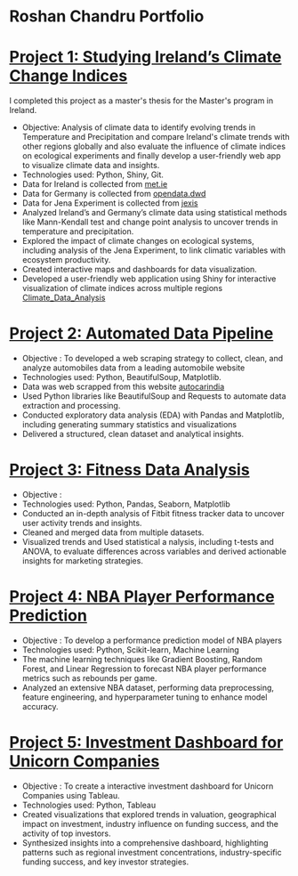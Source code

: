 #  Roshan Chandru Portfolio

# [ Project 1: Studying Ireland’s Climate Change Indices ](https://github.com/roshan36691/Project-1-Studying-Ireland-s-Climate-Change-Indices)
I completed this project as a master's thesis for the Master's program in Ireland.

* Objective: Analysis of climate data to identify evolving trends in Temperature and Precipitation and compare Ireland's climate trends with other regions globally and also evaluate the influence of climate indices on ecological experiments and finally develop a user-friendly web app to visualize climate data and insights.
* Technologies used: Python, Shiny, Git.
* Data for Ireland is collected from [met.ie](https://www.met.ie/climate/climate-change-indices-etccdi)
* Data for Germany is collected from [opendata.dwd](https://opendata.dwd.de)
* Data for Jena Experiment is collected from [jexis](https://jexis.idiv.de/)
* Analyzed Ireland’s and Germany’s climate data using statistical methods like Mann-Kendall test and change point
analysis to uncover trends in temperature and precipitation.
* Explored the impact of climate changes on ecological systems, including analysis of the Jena Experiment, to link climatic
variables with ecosystem productivity.
* Created interactive maps and dashboards for data visualization.
* Developed a user-friendly web application using Shiny for interactive visualization of climate indices across multiple
regions [Climate_Data_Analysis](https://climatepredictions.shinyapps.io/apppy/)

# [ Project 2: Automated Data Pipeline ](https://github.com/roshan36691/Automated-Data-Pipeline)

* Objective : To developed a web scraping strategy to collect, clean, and analyze automobiles data from a leading automobile website
* Technologies used: Python, BeautifulSoup, Matplotlib.
* Data was web scrapped from this website [autocarindia](https://www.autocarindia.com/bikes/bikes-under-2-lakhs/3)
* Used Python libraries like BeautifulSoup and Requests to automate data extraction and processing.
* Conducted exploratory data analysis (EDA) with Pandas and Matplotlib, including generating summary statistics and
visualizations
* Delivered a structured, clean dataset and analytical insights.

# [ Project 3: Fitness Data Analysis](https://github.com/roshan36691/Dissertation)

* Objective :
* Technologies used: Python, Pandas, Seaborn, Matplotlib
* Conducted an in-depth analysis of Fitbit fitness tracker data to uncover user activity trends and insights.
* Cleaned and merged data from multiple datasets.
* Visualized trends and Used statistical a nalysis, including t-tests and ANOVA, to evaluate differences across variables and
derived actionable insights for marketing strategies.

# [ Project 4: NBA Player Performance Prediction  ](https://github.com/roshan36691/Dissertation)

* Objective : To develop a performance prediction model of NBA players
* Technologies used: Python, Scikit-learn, Machine Learning
* The machine learning techniques like Gradient Boosting, Random Forest, and Linear
Regression to forecast NBA player performance metrics such as rebounds per game.
* Analyzed an extensive NBA dataset, performing data preprocessing, feature engineering, and hyperparameter tuning to
enhance model accuracy.

# [ Project 5: Investment Dashboard for Unicorn Companies ](https://github.com/roshan36691/Dissertation)

* Objective : To create a interactive investment dashboard for Unicorn Companies using Tableau.
* Technologies used: Python, Tableau
* Created visualizations that explored trends in valuation, geographical impact on investment, industry influence on
funding success, and the activity of top investors.
* Synthesized insights into a comprehensive dashboard, highlighting patterns such as regional investment concentrations,
industry-specific funding success, and key investor strategies.

